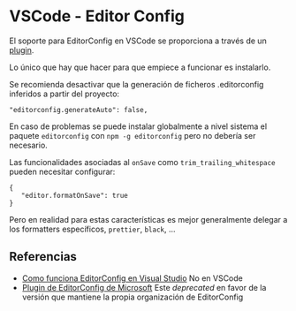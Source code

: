# VSCode - Editor Config

El soporte para EditorConfig en VSCode se proporciona a través de un [plugin](https://marketplace.visualstudio.com/items?itemName=EditorConfig.EditorConfig).

Lo único que hay que hacer para que empiece a funcionar es instalarlo.

Se recomienda desactivar que la generación de ficheros .editorconfig inferidos a partir del proyecto:

```
"editorconfig.generateAuto": false,
```

En caso de problemas se puede instalar globalmente a nivel sistema el paquete `editorconfig` con `npm -g editorconfig` pero no debería ser necesario.

Las funcionalidades asociadas al `onSave` como `trim_trailing_whitespace` pueden necesitar configurar:

```
{
   "editor.formatOnSave": true
}
```

Pero en realidad para estas características es mejor generalmente delegar a los formatters específicos, `prettier`, `black`, ...

## Referencias

-   [Como funciona EditorConfig en Visual Studio](https://docs.microsoft.com/en-us/visualstudio/ide/create-portable-custom-editor-options) No en VSCode
-   [Plugin de EditorConfig de Microsoft](https://github.com/Microsoft/vscode-editorconfig) Este _deprecated_ en favor de la versión que mantiene la propia organización de EditorConfig
